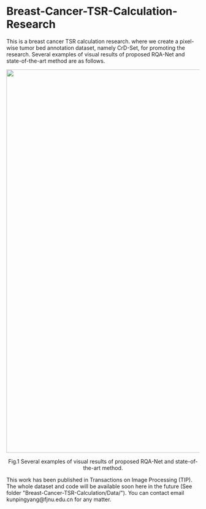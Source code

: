 # Breast-Cancer-TSR-Calculation-Research
This is a breast cancer TSR calculation research. where we create a pixel-wise tumor bed annotation dataset, namely CrD-Set, for promoting the research. Several examples of visual results of proposed RQA-Net and state-of-the-art method are as follows.

<div id="img\-container" align="center"> <img src="figs/Fig_TSR1.png" width="1000px"> <div id="img\-container" align="center">
  
<p align="center">  
Fig.1 Several examples of visual results of proposed RQA-Net and state-of-the-art method.
</p>  

<p align="left"> 
This work has been published in Transactions on Image Processing (TIP). The whole dataset and code will be available soon here in the future (See folder "Breast-Cancer-TSR-Calculation/Data/"). You can contact email kunpingyang@fjnu.edu.cn for any matter.
</p> 
